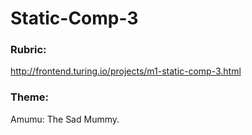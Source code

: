# Static-Comp-3

### Rubric:
http://frontend.turing.io/projects/m1-static-comp-3.html

### Theme:
Amumu: The Sad Mummy.
